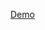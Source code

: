 [Demo](https://www.linkedin.com/posts/wjthieme_machinelearning-artificialintelligence-computervision-activity-6628192261324722176-XUyw)